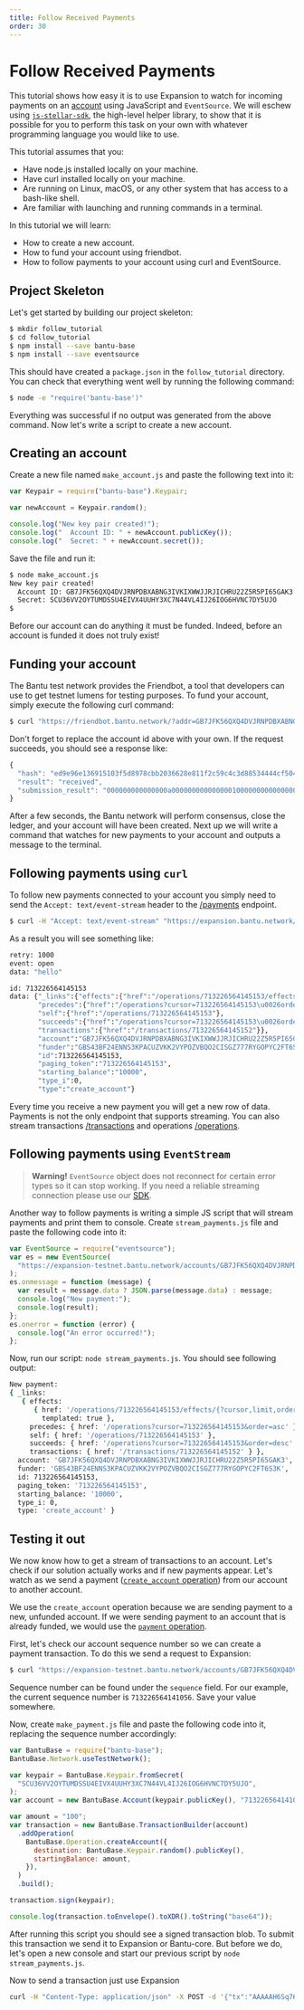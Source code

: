 ```yaml
---
title: Follow Received Payments
order: 30
---
```


# Follow Received Payments

This tutorial shows how easy it is to use Expansion to watch for incoming payments on an [account](../glossary/accounts.md) using JavaScript and `EventSource`. We will eschew using [`js-stellar-sdk`](https://github.com/stellar/js-stellar-sdk), the high-level helper library, to show that it is possible for you to perform this task on your own with whatever programming language you would like to use.

This tutorial assumes that you:

* Have node.js installed locally on your machine.
* Have curl installed locally on your machine.
* Are running on Linux, macOS, or any other system that has access to a bash-like shell.
* Are familiar with launching and running commands in a terminal.

In this tutorial we will learn:

* How to create a new account.
* How to fund your account using friendbot.
* How to follow payments to your account using curl and EventSource.

## Project Skeleton

Let's get started by building our project skeleton:

```bash
$ mkdir follow_tutorial
$ cd follow_tutorial
$ npm install --save bantu-base
$ npm install --save eventsource
```

This should have created a `package.json` in the `follow_tutorial` directory. You can check that everything went well by running the following command:

```bash
$ node -e "require('bantu-base')"
```

Everything was successful if no output was generated from the above command. Now let's write a script to create a new account.

## Creating an account

Create a new file named `make_account.js` and paste the following text into it:

```javascript
var Keypair = require("bantu-base").Keypair;

var newAccount = Keypair.random();

console.log("New key pair created!");
console.log("  Account ID: " + newAccount.publicKey());
console.log("  Secret: " + newAccount.secret());
```

Save the file and run it:

```bash
$ node make_account.js
New key pair created!
  Account ID: GB7JFK56QXQ4DVJRNPDBXABNG3IVKIXWWJJRJICHRU22Z5R5PI65GAK3
  Secret: SCU36VV2OYTUMDSSU4EIVX4UUHY3XC7N44VL4IJ26IOG6HVNC7DY5UJO
$
```

Before our account can do anything it must be funded. Indeed, before an account is funded it does not truly exist!

## Funding your account

The Bantu test network provides the Friendbot, a tool that developers can use to get testnet lumens for testing purposes. To fund your account, simply execute the following curl command:

```bash
$ curl "https://friendbot.bantu.network/?addr=GB7JFK56QXQ4DVJRNPDBXABNG3IVKIXWWJJRJICHRU22Z5R5PI65GAK3"
```

Don't forget to replace the account id above with your own. If the request succeeds, you should see a response like:

```javascript
{
  "hash": "ed9e96e136915103f5d8978cbb2036628e811f2c59c4c3d88534444cf504e360",
  "result": "received",
  "submission_result": "000000000000000a0000000000000001000000000000000000000000"
}
```

After a few seconds, the Bantu network will perform consensus, close the ledger, and your account will have been created. Next up we will write a command that watches for new payments to your account and outputs a message to the terminal.

## Following payments using `curl`

To follow new payments connected to your account you simply need to send the `Accept: text/event-stream` header to the [/payments](../api/resources/operations/object/payment.md) endpoint.

```bash
$ curl -H "Accept: text/event-stream" "https://expansion.bantu.network//accounts/GB7JFK56QXQ4DVJRNPDBXABNG3IVKIXWWJJRJICHRU22Z5R5PI65GAK3/payments"
```

As a result you will see something like:

```bash
retry: 1000
event: open
data: "hello"

id: 713226564145153
data: {"_links":{"effects":{"href":"/operations/713226564145153/effects/{?cursor,limit,order}","templated":true},
       "precedes":{"href":"/operations?cursor=713226564145153\u0026order=asc"},
       "self":{"href":"/operations/713226564145153"},
       "succeeds":{"href":"/operations?cursor=713226564145153\u0026order=desc"},
       "transactions":{"href":"/transactions/713226564145152"}},
       "account":"GB7JFK56QXQ4DVJRNPDBXABNG3IVKIXWWJJRJICHRU22Z5R5PI65GAK3",
       "funder":"GBS43BF24ENNS3KPACUZVKK2VYPOZVBQO2CISGZ777RYGOPYC2FT6S3K",
       "id":713226564145153,
       "paging_token":"713226564145153",
       "starting_balance":"10000",
       "type_i":0,
       "type":"create_account"}
```

Every time you receive a new payment you will get a new row of data. Payments is not the only endpoint that supports streaming. You can also stream transactions [/transactions](../api/resources/transactions/index.md) and operations [/operations](../api/resources/operations/index.md).

## Following payments using `EventStream`

> **Warning!** `EventSource` object does not reconnect for certain error types so it can stop working. If you need a reliable streaming connection please use our [SDK](https://github.com/stellar/js-stellar-sdk).

Another way to follow payments is writing a simple JS script that will stream payments and print them to console. Create `stream_payments.js` file and paste the following code into it:

```javascript
var EventSource = require("eventsource");
var es = new EventSource(
  "https://expansion-testnet.bantu.network/accounts/GB7JFK56QXQ4DVJRNPDBXABNG3IVKIXWWJJRJICHRU22Z5R5PI65GAK3/payments",
);
es.onmessage = function (message) {
  var result = message.data ? JSON.parse(message.data) : message;
  console.log("New payment:");
  console.log(result);
};
es.onerror = function (error) {
  console.log("An error occurred!");
};
```

Now, run our script: `node stream_payments.js`. You should see following output:

```bash
New payment:
{ _links:
   { effects:
      { href: '/operations/713226564145153/effects/{?cursor,limit,order}',
        templated: true },
     precedes: { href: '/operations?cursor=713226564145153&order=asc' },
     self: { href: '/operations/713226564145153' },
     succeeds: { href: '/operations?cursor=713226564145153&order=desc' },
     transactions: { href: '/transactions/713226564145152' } },
  account: 'GB7JFK56QXQ4DVJRNPDBXABNG3IVKIXWWJJRJICHRU22Z5R5PI65GAK3',
  funder: 'GBS43BF24ENNS3KPACUZVKK2VYPOZVBQO2CISGZ777RYGOPYC2FT6S3K',
  id: 713226564145153,
  paging_token: '713226564145153',
  starting_balance: '10000',
  type_i: 0,
  type: 'create_account' }
```

## Testing it out

We now know how to get a stream of transactions to an account. Let's check if our solution actually works and if new payments appear. Let's watch as we send a payment \([`create_account` operation](../start/list-of-operations.md#create-account)\) from our account to another account.

We use the `create_account` operation because we are sending payment to a new, unfunded account. If we were sending payment to an account that is already funded, we would use the [`payment` operation](../start/list-of-operations.md#payment).

First, let's check our account sequence number so we can create a payment transaction. To do this we send a request to Expansion:

```bash
$ curl "https://expansion-testnet.bantu.network/accounts/GB7JFK56QXQ4DVJRNPDBXABNG3IVKIXWWJJRJICHRU22Z5R5PI65GAK3"
```

Sequence number can be found under the `sequence` field. For our example, the current sequence number is `713226564141056`. Save your value somewhere.

Now, create `make_payment.js` file and paste the following code into it, replacing the sequence number accordingly:

```javascript
var BantuBase = require("bantu-base");
BantuBase.Network.useTestNetwork();

var keypair = BantuBase.Keypair.fromSecret(
  "SCU36VV2OYTUMDSSU4EIVX4UUHY3XC7N44VL4IJ26IOG6HVNC7DY5UJO",
);
var account = new BantuBase.Account(keypair.publicKey(), "713226564141056");

var amount = "100";
var transaction = new BantuBase.TransactionBuilder(account)
  .addOperation(
    BantuBase.Operation.createAccount({
      destination: BantuBase.Keypair.random().publicKey(),
      startingBalance: amount,
    }),
  )
  .build();

transaction.sign(keypair);

console.log(transaction.toEnvelope().toXDR().toString("base64"));
```

After running this script you should see a signed transaction blob. To submit this transaction we send it to Expansion or Bantu-core. But before we do, let's open a new console and start our previous script by `node stream_payments.js`.

Now to send a transaction just use Expansion

```bash
curl -H "Content-Type: application/json" -X POST -d '{"tx":"AAAAAH6Sq76F4cHVMWvGG4AtNtFVIvayUxSgR401rPY9ej3TAAAD6AACiK0AAAABAAAAAAAAAAAAAAABAAAAAAAAAAEAAAAAKc1j3y10+nI+sxuXlmFz71JS35mp/RcPCP45Gw0obdAAAAAAAAAAAAExLQAAAAAAAAAAAT16PdMAAABAsJTBC5N5B9Q/9+ZKS7qkMd/wZHWlP6uCCFLzeD+JWT60/VgGFCpzQhZmMg2k4Vg+AwKJTwko3d7Jt3Y6WhjLCg=="}' "https://expansion-testnet.bantu.network/transactions"
```



